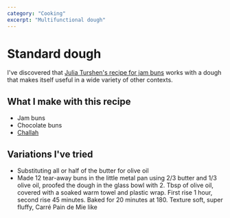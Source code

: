 ```yaml
---
category: "Cooking"
excerpt: "Multifunctional dough"
---
```


# Standard dough
I've discovered that [Julia Turshen's recipe for jam buns](https://www.epicurious.com/recipes/food/views/raspberry-jam-buns-creme-fraiche-frosting) works with a dough that makes itself useful in a wide variety of other contexts. 

## What I make with this recipe
- Jam buns
- Chocolate buns
- [Challah](/challah)

## Variations I've tried
- Substituting all or half of the butter for olive oil
- Made 12 tear-away buns in the little metal pan using 2/3 butter and 1/3 olive oil, proofed the dough in the glass bowl with 2. Tbsp of olive oil, covered with a soaked warm towel and plastic wrap. First rise 1 hour, second rise 45 minutes. Baked for 20 minutes at 180. Texture soft, super fluffy, Carré Pain de Mie like